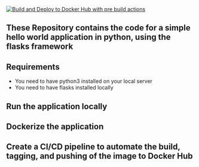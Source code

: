 [![Build and Deploy to Docker Hub with pre build actions](https://github.com/ZSoftly/git_actions/actions/workflows/pre_built.yaml/badge.svg?branch=main)](https://github.com/ZSoftly/git_actions/actions/workflows/pre_built.yaml)

## These Repository contains the code for a simple hello world application in python, using the flasks framework

## Requirements
- You need to have python3 installed on your local server
- You need to have flasks installed locally

## Run the application locally 

## Dockerize the application

## Create a CI/CD pipeline to automate the build, tagging, and pushing of the image to Docker Hub
